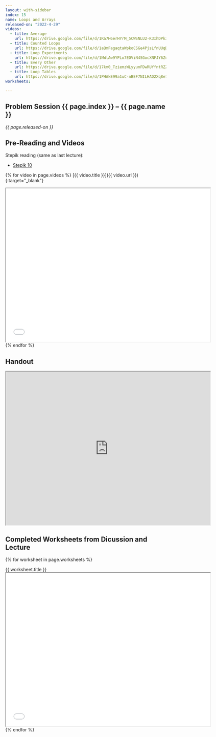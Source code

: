 ```yaml
---
layout: with-sidebar
index: 15
name: Loops and Arrays
released-on: "2022-4-29"
videos:
  - title: Average
    url: https://drive.google.com/file/d/1Ra7H6erHYrM_5CWSNLU2-K3IhDPk3_wq
  - title: Counted Loops
    url: https://drive.google.com/file/d/1aQmFagaqtaWpkoCSGe4PjsLfnUUqDKzV
  - title: Loop Experiments
    url: https://drive.google.com/file/d/1NWlAw9YPLo7EOViN4SGocXNFJY6ZuGnY
  - title: Every Other
    url: https://drive.google.com/file/d/17km0_TziemzWLyyunFDwRUYfntRZZVN6
  - title: Loop Tables
    url: https://drive.google.com/file/d/1PHAkE99a1uC-nBEF7NILHAD2Xq8e1Rvn
worksheets:

---
```


## Problem Session {{ page.index }} – {{ page.name }}

_{{ page.released-on }}_

## Pre-Reading and Videos

Stepik reading (same as last lecture):
- [Stepik 10](https://stepik.org/lesson/579629/step/1?unit=574279)

{% for video in page.videos %}
[{{ video.title }}]({{ video.url }}){:target="_blank"}

<iframe src="{{ video.url }}/preview" width="640" height="480" allow="autoplay"></iframe>
{% endfor %}

## Handout

<iframe src="https://drive.google.com/file/d/1uMjr6SZghif7743myj-0JL_TX7algKCn/preview" width="640" height="480" allow="autoplay"></iframe>

## Completed Worksheets from Dicussion and Lecture

{% for worksheet in page.worksheets %}
<div class="worksheetBox">
{{ worksheet.title }}
<br>
<iframe src="{{ worksheet.url }}/preview" width="640" height="480" allow="autoplay"></iframe>
</div>
{% endfor %}